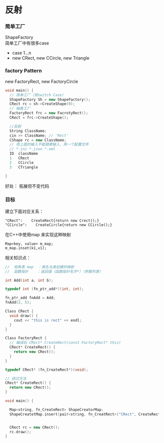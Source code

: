 # 反射

### 简单工厂
ShapeFactory  
简单工厂中有很多case
 - case 1...n
 - new CRect, new CCircle, new Triangle


### factory Pattern
new FactoryRect,  new FactoryCircle

```cpp
void main() {
  // 简单工厂（用switch Case）
  ShapeFactory Sh = new ShapeFactory();
  CRect rc = sh->CreateShape(0);
  // 抽象工厂 
  FactoryRect frc = new FacrotyRect();
  CRect = frc->CreateShape();

  //反射
  String ClassName;
  cin >> ClassName; // 'Rect'
  CShape rc = new ClassName;
  // 但上面的输入不能随便输入，用一个配置文件
  // *.ini *.json *.xml
  ID  className
  1   CRect
  2   CCircle
  3   CTriangle

}
```

好处： 拓展但不变代码

### 目标
建立下面对应关系：
```
"CRect":    CreateRect{return new Crect();}
"CCircle":    CreateCircle{return new CCircle();}
```

在C++中使用map 来实现这种映射
```
Map<key, value> m_map;
m_map.inset(k1,v1);
```

相关知识点：
```cpp
//  哈希表 map  ：类名与类创建的映射
//  函数指针    ：返回值（函数指针名字*）（参数列表）

int Add(int a, int b);

typedef int (fn_ptr_add*)(int, int);

fn_ptr_add fnAdd = Add;
fnAdd(2, 5);
```

```cpp
Class CRect {
  void draw() {
    cout << "this is rect" << endl;
  }
}

Class FactoryRect {
  // 编译后 CRect* CreateRect(const FactoryRect* this)
  CRect* CreateRect() {
    return new CRect();
  }
}

typedef CRect* (fn_CreateRect*)(void);

// 绕过方法
CRect* CreateRect() {
  return new CRect();
}

void main() {

  Map<string, fn_CreateRect> ShapeCreatorMap;
  ShapeCreatotMap.insert(pair<string, fn_CreatRect>("CRect", CreateRect))


  CRect rc = new CRect();
  rc.draw();
}
```